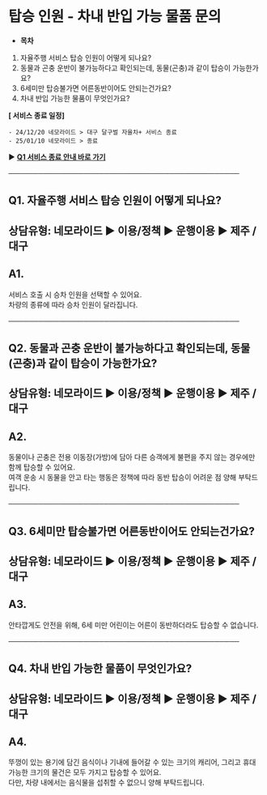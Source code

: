 # 탑승 인원 - 차내 반입 가능 물품 문의

* **목차**

1. 자율주행 서비스 탑승 인원이 어떻게 되나요?
2. 동물과 곤충 운반이 불가능하다고 확인되는데, 동물(곤충)과 같이 탑승이 가능한가요?
3. 6세미만 탑승불가면 어른동반이어도 안되는건가요?
4. 차내 반입 가능한 물품이 무엇인가요?

**[ 서비스 종료 일정]**

```
- 24/12/20 네모라이드 > 대구 달구벌 자율차+ 서비스 종료  
- 25/01/10 네모라이드 > 종료
```

▶ **[Q1 서비스 종료 안내 바로 가기](https://kakaomobilitysupport.zendesk.com/hc/ko/articles/34284366737049)**

──────────────────────────────────────────────

**Q1. 자율주행 서비스 탑승 인원이 어떻게 되나요?**
--------------------------------

상담유형: 네모라이드 ▶ 이용/정책 ▶ 운행이용 ▶ 제주 / 대구
------------------------------------

**A1.**
-------

서비스 호출 시 승차 인원을 선택할 수 있어요.  
차량의 종류에 따라 승차 인원이 달라집니다.

──────────────────────────────────────────────

**Q2. 동물과 곤충 운반이 불가능하다고 확인되는데, 동물(곤충)과 같이 탑승이 가능한가요?**
------------------------------------------------------

상담유형: 네모라이드 ▶ 이용/정책 ▶ 운행이용 ▶ 제주 / 대구
------------------------------------

**A2.**
-------

동물이나 곤충은 전용 이동장(가방)에 담아 다른 승객에게 불편을 주지 않는 경우에만 함께 탑승할 수 있어요.  
여객 운송 시 동물을 안고 타는 행동은 정책에 따라 동반 탑승이 어려운 점 양해 부탁드립니다.

──────────────────────────────────────────────

**Q3. 6세미만 탑승불가면 어른동반이어도 안되는건가요?**
----------------------------------

상담유형: 네모라이드 ▶ 이용/정책 ▶ 운행이용 ▶ 제주 / 대구
------------------------------------

**A3.**
-------

안타깝게도 안전을 위해, 6세 미만 어린이는 어른이 동반하더라도 탑승할 수 없습니다.

──────────────────────────────────────────────

**Q4. 차내 반입 가능한 물품이 무엇인가요?**
----------------------------

상담유형: 네모라이드 ▶ 이용/정책 ▶ 운행이용 ▶ 제주 / 대구
------------------------------------

**A4.**
-------

뚜껑이 있는 용기에 담긴 음식이나 기내에 들어갈 수 있는 크기의 캐리어, 그리고 휴대 가능한 크기의 물건은 모두 가지고 탑승할 수 있어요.   
다만, 차량 내에서는 음식물을 섭취할 수 없으니 양해 부탁드립니다.
